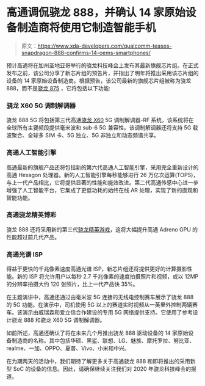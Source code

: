 # 高通调侃骁龙 888，并确认 14 家原始设备制造商将使用它制造智能手机

> 原文：<https://www.xda-developers.com/qualcomm-teases-snapdragon-888-confirms-14-oems-smartphones/>

预计高通将在加州圣地亚哥举行的骁龙科技峰会上发布其最新旗舰芯片组。在正式发布之前，该公司分享了新芯片组的预告片，并指出了明年将推出采用该芯片组的设备的 14 家原始设备制造商。根据预告，该公司最新的旗舰芯片组被称为骁龙 888，而不是[骁龙 875](https://www.xda-developers.com/tag/qualcomm-snapdragon-875/) ，它将包括以下功能:

### 骁龙 X60 5G 调制解调器

骁龙 888 5G 将包括第三代高通[骁龙 X60](https://www.xda-developers.com/qualcomm-snapdragon-x60-modem-5g-smartphones/) 5G 调制解调器-RF 系统，该系统将在全球所有主要频段提供毫米波和 sub-6 5G 兼容性。该调制解调器还将支持 5G 载波聚合、全球多 SIM 卡、5G 独立、5G 非独立和动态频谱共享。

### 高通人工智能引擎

高通最新的旗舰产品还将包括新的第六代高通人工智能引擎，采用完全重新设计的高通 Hexagon 处理器。新的人工智能引擎每秒能够进行 26 万亿次运算(TOPS)，与上一代产品相比，它将提供显著的性能和能效改进。第二代高通传感中心进一步增强了人工智能平台，它集成了更低功耗的始终在线 AR 处理，实现了新的直观和智能功能。

### 高通骁龙精英博彩

骁龙 888 还将采用新的第三代[骁龙精英游戏](https://www.xda-developers.com/qualcomm-snapdragon-855-snapdragon-elite-gaming-3d-sonic-sensor/)，这将大幅提升高通 Adreno GPU 的性能超过前几代产品。

### 高通光谱 ISP

得益于更快的千兆像素速度高通光谱 ISP，新芯片组还将提供更好的计算摄影性能。新的 ISP 将允许用户以每秒 2.7 千兆像素的速度拍摄照片和视频，或以 12MP 的分辨率拍摄大约 120 张照片，比上一代产品快 35%。

在主题演讲中，高通还通过由毫米波 5G 连接的无线电控制赛车展示了骁龙 888 的 5G 功能。在演示中，司机使用 5G 以上的赛道实时视频从一英里外控制两辆赛车。该演示由威瑞森和爱立信合作建设的专用 5G 网络提供支持。它使用了参考设计骁龙 888 和骁龙 X60 5G 调制解调器。

如前所述，高通还确认了将在未来几个月推出骁龙 888 驱动设备的 14 家原始设备制造商的名称。其中包括华硕、黑鲨、联想、LG、魅族、摩托罗拉、努比亚、realme、一加、OPPO、夏普、Vivo、小米和中兴。

在为期两天的活动中，我们期待了解更多关于高通骁龙 888 和即将推出的采用新型 SoC 的设备的信息。因此，请确保继续关注我们对 2020 年骁龙科技峰会的报道。